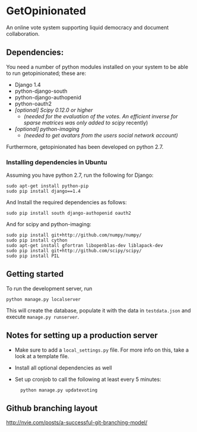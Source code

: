 GetOpinionated
==============

An online vote system supporting liquid democracy and document collaboration.

Dependencies:
-------------

You need a number of python modules installed on your system to be able to run getopinionated; these are:

* Django 1.4
* python-django-south
* python-django-authopenid
* python-oauth2
* *[optional] Scipy 0.12.0 or higher* 
  * *(needed for the evaluation of the votes. An efficient inverse for sparse matrices was only added to scipy* recently)
* *[optional] python-imaging*
  * *(needed to get avatars from the users social network account)*

Furthermore, getopinionated has been developed on python 2.7.

### Installing dependencies in Ubuntu
Assuming you have python 2.7, run the following for Django:

    sudo apt-get install python-pip
    sudo pip install django==1.4

And Install the required dependencies as follows:

    sudo pip install south django-authopenid oauth2

And for scipy and python-imaging:

    sudo pip install git+http://github.com/numpy/numpy/
    sudo pip install cython
    sudo apt-get install gfortran libopenblas-dev liblapack-dev
    sudo pip install git+http://github.com/scipy/scipy/
    sudo pip install PIL

Getting started
---------------
To run the development server, run

    python manage.py localserver

This will create the database, populate it with the data in `testdata.json` and execute `manage.py runserver`.

Notes for setting up a production server
----------------------------------------
* Make sure to add a `local_settings.py` file. For more info on this, take a look at a template file.
* Install all optional dependencies as well
* Set up cronjob to call the following at least every 5 minutes:
    
        python manage.py updatevoting


Github branching layout
-----------------------
http://nvie.com/posts/a-successful-git-branching-model/
